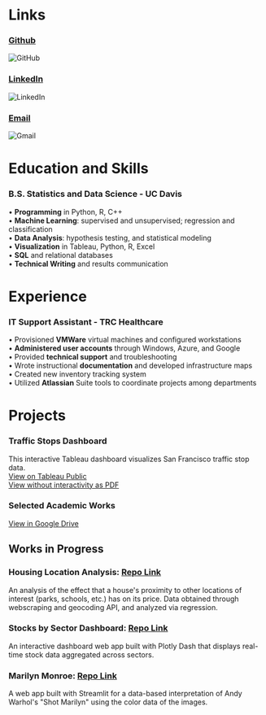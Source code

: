 
# Links
### [Github](https://github.com/mbluck) 
![GitHub](https://img.shields.io/badge/github-%23121011.svg?style=for-the-badge&logo=github&logoColor=white) 

### [LinkedIn](https://www.linkedin.com/in/melanie-bluck-532850162/)
![LinkedIn](https://img.shields.io/badge/linkedin-%230077B5.svg?style=for-the-badge&logo=linkedin&logoColor=white)

### [Email](mailto:m.bluck1@gmail.com) 
![Gmail](https://img.shields.io/badge/Gmail-D14836?style=for-the-badge&logo=gmail&logoColor=white)

# Education and Skills
### B.S. Statistics and Data Science - UC Davis
•	<b>Programming</b> in Python, R, C++ <br>
•	<b>Machine Learning</b>: supervised and unsupervised; regression and classification <br>
•	<b>Data Analysis</b>: hypothesis testing, and statistical modeling <br>
•	<b>Visualization</b> in Tableau, Python, R, Excel <br>
•	<b>SQL</b> and relational databases <br>
•	<b>Technical Writing</b> and results communication

# Experience
### IT Support Assistant - TRC Healthcare
•	Provisioned <b>VMWare</b> virtual machines and configured workstations <br>
• <b>Administered user accounts</b> through Windows, Azure, and Google <br>
• Provided <b>technical support</b> and troubleshooting <br>
• Wrote instructional <b>documentation</b> and developed infrastructure maps <br>
• Created new inventory tracking system <br>
• Utilized <b>Atlassian</b> Suite tools to coordinate projects among departments


# Projects
### Traffic Stops Dashboard
This interactive Tableau dashboard visualizes San Francisco traffic stop data. <br>
[View on Tableau Public](https://public.tableau.com/app/profile/melanie.bluck/viz/SanFranciscoPoliceStops/Dashboard1) <br>
[View without interactivity as PDF](https://drive.google.com/file/d/1IQrV1FWK_UjOSHBSr77zKWdY8ODJqGGm/view?usp=sharing)

### Selected Academic Works
[View in Google Drive](https://drive.google.com/drive/folders/1Js_5jehliK_sMvjC0lJz-mvbtEyzzMyg?usp=drive_link)

## Works in Progress

### Housing Location Analysis: [Repo Link](https://github.com/mbluck/Housing-Location-Analysis)
An analysis of the effect that a house's proximity to other locations of interest (parks, schools, etc.) has on its price. Data obtained through webscraping and geocoding API, and analyzed via regression.

### Stocks by Sector Dashboard:   [Repo Link](https://github.com/mbluck/Stocks-by-Sector-Analysis)
An interactive dashboard web app built with Plotly Dash that displays real-time stock data aggregated across sectors.

### Marilyn Monroe: [Repo Link](https://github.com/mbluck/Shot-Marilyn)
A web app built with Streamlit for a data-based interpretation of Andy Warhol's "Shot Marilyn" using the color data of the images. 




